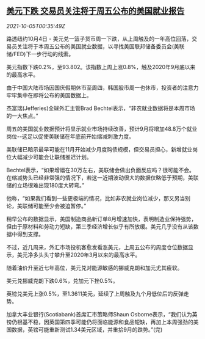 <!--1633395663000-->
[美元下跌 交易员关注将于周五公布的美国就业报告](https://cn.reuters.com/article/forex-close-1004-mon-idCNKBS2GV01D)
------

<div><i>2021-10-05T00:35:49Z</i></div><p>路透纽约10月4日 - 美元兑一篮子货币周一下跌，从上周触及的一年高位回落，交易员关注将于本周五公布的美国就业数据，以寻找美国联邦储备委员会(美联储/FED)下一步行动的线索。</p><p>美元指数下跌0.2%，至93.802。该指数上周上涨0.8%，触及2020年9月底以来的最高水平。</p><p>由于中国大陆市场因国庆假期休市至周四，韩国股市周一也休市，投资者的注意力牢牢集中在即将公布的美国数据上。</p><p>杰富瑞(Jefferies)全球外汇主管Brad Bechtel表示，“非农就业数据将是本周市场的一大焦点。”</p><p>周五的美国就业数据预计将显示就业市场持续改善，预计9月将增加48.8万个就业岗位--这足以促使美联储在年底前开始缩减刺激力度。</p><p>美联储已暗示最早可能在11月开始减少月度购债规模，但交易员担心，新增就业岗位大幅减少可能会让联储推迟计划。</p><p>Bechtel表示，“如果增幅在30万左右，美联储会做出负面反应吗？很可能不会。在缩减势头已经非常强的情况下，若这一近期波动很大的数据仅略低于预期，美联储的立场很难出现180度大转弯。”</p><p>他称，“如果我们看到一些更极端的情况，比如非农就业岗位减少，那又另当别论，美联储可能至少会被迫暂停。”</p><p>稍早公布的数据显示，美国制造商品新订单8月增速加快，表明制造业保持强势，但由于原材料和劳动力短缺，第三季经济增长似乎有所放缓。美元几乎没有从该数据中得到支撑。</p><p>不过，近几周来，外汇市场投机客愈发看涨美元，上周五公布的周度仓位数据显示，美元净多头头寸攀升至2020年3月以来的最高水平。</p><p>随着油价升至近七年高位，美元兑对能源敏感的挪威克朗和加元尤其疲软。</p><p>美元兑挪威克朗下跌0.6%，兑加元下挫0.5%。</p><p>英镑兑美元上涨0.5%，至1.3611美元，延续了上周触及九个月低位后的反弹走势。</p><p>加拿大丰业银行(Scotiabank)首席汇市策略师Shaun Osborne表示，“我们认为英镑仍根基不稳，因英国第四季可能仍将面临能源和食品短缺，再加上本周强劲的美国数据，英镑可能重新测试1.34美元区域，并重拾9月的跌势。”(完)</p>
